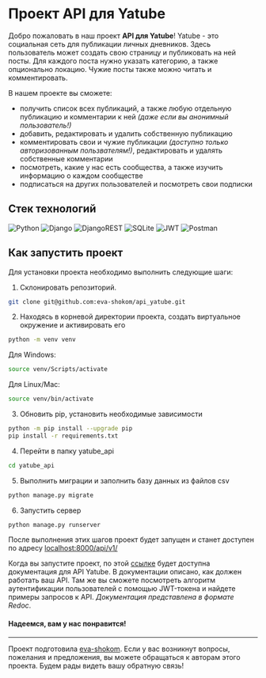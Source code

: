 # Проект API для Yatube

Добро пожаловать в наш проект **API для Yatube**! Yatube - это социальная сеть для публикации личных дневников. Здесь пользователь может создать свою страницу и публиковать на ней посты. Для каждого поста нужно указать категорию, а также опционально локацию. Чужие посты также можно читать и комментировать.

В нашем проекте вы сможете:
- получить список всех публикаций, а также любую отдельную публикацию и комментарии к ней *(даже если вы анонимный пользователь!)*
- добавить, редактировать и удалить собственную публикацию
- комментировать свои и чужие публикации *(доступно только авторизованным пользвателям!)*, редактировать и удалять собственные комментарии
- посмотреть, какие у нас есть сообщества, а также изучить информацию о каждом сообществе
- подписаться на других пользователей и посмотреть свои подписки

## Стек технологий

![Python](https://img.shields.io/badge/python-3670A0?style=for-the-badge&logo=python&logoColor=ffdd54)
![Django](https://img.shields.io/badge/django-%23092E20.svg?style=for-the-badge&logo=django&logoColor=white)
![DjangoREST](https://img.shields.io/badge/DJANGO-REST-ff1709?style=for-the-badge&logo=django&logoColor=white&color=ff1709&labelColor=gray)
![SQLite](https://img.shields.io/badge/sqlite-%2307405e.svg?style=for-the-badge&logo=sqlite&logoColor=white)
![JWT](https://img.shields.io/badge/JWT-black?style=for-the-badge&logo=JSON%20web%20tokens)
![Postman](https://img.shields.io/badge/Postman-FF6C37?style=for-the-badge&logo=postman&logoColor=white)

## Как запустить проект

Для установки проекта необходимо выполнить следующие шаги:

1. Склонировать репозиторий.

```bash
git clone git@github.com:eva-shokom/api_yatube.git
```

2. Находясь в корневой директории проекта, создать виртуальное окружение и активировать его

```bash
python -m venv venv
```

Для Windows:
```bash
source venv/Scripts/activate
```

Для Linux/Mac:
```bash
source venv/bin/activate
```

3. Обновить pip, установить необходимые зависимости

```bash
python -m pip install --upgrade pip
pip install -r requirements.txt
```

4. Перейти в папку yatube_api
  
```bash
cd yatube_api
```

5. Выполнить миграции и заполнить базу данных из файлов csv

```bash
python manage.py migrate
```

6. Запустить сервер

```bash
python manage.py runserver
```

После выполнения этих шагов проект будет запущен и станет доступен по адресу [localhost:8000/api/v1/](http://localhost:8000/api/v1/)

Когда вы запустите проект, по этой [ссылке](http://127.0.0.1:8000/redoc/) будет доступна документация для API Yatube. В документации описано, как должен работать ваш API. Там же вы сможете посмотреть алгоритм аутентификации пользователей с помощью JWT-токена и найдете примеры запросов к API. *Документация представлена в формате Redoc*.

#### Надеемся, вам у нас понравится!

---

Проект подготовила [eva-shokom](https://github.com/eva-shokom/).
Если у вас возникнут вопросы, пожелания и предложения, вы можете обращаться к авторам этого проекта. Будем рады видеть вашу обратную связь! 
